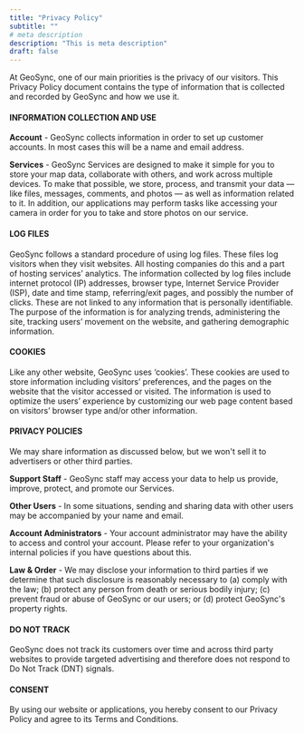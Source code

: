 ```yaml
---
title: "Privacy Policy"
subtitle: ""
# meta description
description: "This is meta description"
draft: false
---
```


At GeoSync, one of our main priorities is the privacy of our visitors. This Privacy Policy document contains the type of information that is collected and recorded by GeoSync and how we use it.

#### INFORMATION COLLECTION AND USE

**Account** - GeoSync collects information in order to set up customer accounts. In most cases this will be a name and email address.

**Services** - GeoSync Services are designed to make it simple for you to store your map data, collaborate with others, and work across multiple devices. To make that possible, we store, process, and transmit your data — like files, messages, comments, and photos — as well as information related to it. In addition, our applications may perform tasks like accessing your camera in order for you to take and store photos on our service.

#### LOG FILES

GeoSync follows a standard procedure of using log files. These files log visitors when they visit websites. All hosting companies do this and a part of hosting services’ analytics. The information collected by log files include internet protocol (IP) addresses, browser type, Internet Service Provider (ISP), date and time stamp, referring/exit pages, and possibly the number of clicks. These are not linked to any information that is personally identifiable. The purpose of the information is for analyzing trends, administering the site, tracking users’ movement on the website, and gathering demographic information.

#### COOKIES

Like any other website, GeoSync uses ‘cookies’. These cookies are used to store information including visitors’ preferences, and the pages on the website that the visitor accessed or visited. The information is used to optimize the users’ experience by customizing our web page content based on visitors’ browser type and/or other information.

#### PRIVACY POLICIES

We may share information as discussed below, but we won't sell it to advertisers or other third parties.

**Support Staff** - GeoSync staff may access your data to help us provide, improve, protect, and promote our Services.

**Other Users** - In some situations, sending and sharing data with other users may be accompanied by your name and email.

**Account Administrators** - Your account administrator may have the ability to access and control your account. Please refer to your organization's internal policies if you have questions about this.

**Law & Order** - We may disclose your information to third parties if we determine that such disclosure is reasonably necessary to (a) comply with the law; (b) protect any person from death or serious bodily injury; (c) prevent fraud or abuse of GeoSync or our users; or (d) protect GeoSync's property rights.

#### DO NOT TRACK

GeoSync does not track its customers over time and across third party websites to provide targeted advertising and therefore does not respond to Do Not Track (DNT) signals.

#### CONSENT

By using our website or applications, you hereby consent to our Privacy Policy and agree to its Terms and Conditions.